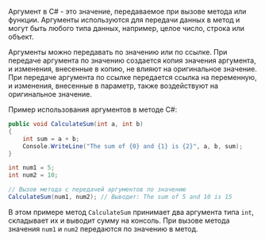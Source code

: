 Аргумент в C# - это значение, передаваемое при вызове метода или функции. 
Аргументы используются для передачи данных в метод 
и могут быть любого типа данных, 
например, целое число, строка или объект. 

Аргументы можно передавать по значению или по ссылке. 
При передаче аргумента по значению создается копия значения аргумента, 
и изменения, внесенные в копию, не влияют на оригинальное значение. 
При передаче аргумента по ссылке передается ссылка на переменную, 
и изменения, внесенные в параметр, также воздействуют на оригинальное значение.

Пример использования аргументов в методе C#:

```csharp
public void CalculateSum(int a, int b)
{
    int sum = a + b;
    Console.WriteLine("The sum of {0} and {1} is {2}", a, b, sum);
}

int num1 = 5;
int num2 = 10;

// Вызов метода с передачей аргументов по значению
CalculateSum(num1, num2); // Выводит: The sum of 5 and 10 is 15
```

В этом примере метод `CalculateSum` принимает два аргумента типа `int`, 
складывает их и выводит сумму на консоль. 
При вызове метода значения `num1` и `num2` передаются по значению в метод.
